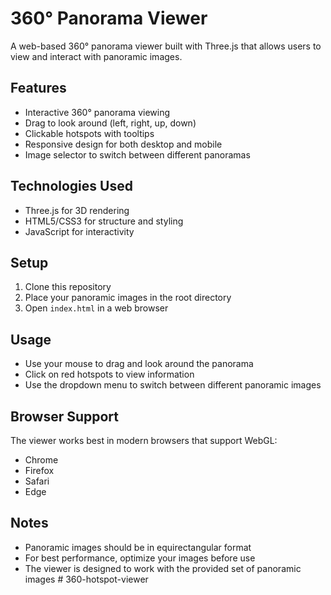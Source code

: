 # 360° Panorama Viewer

A web-based 360° panorama viewer built with Three.js that allows users to view and interact with panoramic images.

## Features

- Interactive 360° panorama viewing
- Drag to look around (left, right, up, down)
- Clickable hotspots with tooltips
- Responsive design for both desktop and mobile
- Image selector to switch between different panoramas

## Technologies Used

- Three.js for 3D rendering
- HTML5/CSS3 for structure and styling
- JavaScript for interactivity

## Setup

1. Clone this repository
2. Place your panoramic images in the root directory
3. Open `index.html` in a web browser

## Usage

- Use your mouse to drag and look around the panorama
- Click on red hotspots to view information
- Use the dropdown menu to switch between different panoramic images

## Browser Support

The viewer works best in modern browsers that support WebGL:
- Chrome
- Firefox
- Safari
- Edge

## Notes

- Panoramic images should be in equirectangular format
- For best performance, optimize your images before use
- The viewer is designed to work with the provided set of panoramic images # 360-hotspot-viewer

